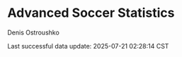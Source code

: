 # Advanced Soccer Statistics
Denis Ostroushko

<!-- gfm -->

Last successful data update: 2025-07-21 02:28:14 CST
